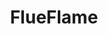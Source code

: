 ---
layout: home

title: FlueFlame
titleTemplate: Integration testing framework for ASP.NET

hero:
  name: FlueFlame
  text: Integration testing framework for ASP.NET
  tagline: Simple and powerful. Supports REST, gRPC, SignalR.
  actions:
    - theme: brand
      text: Get Started
      link: /introduction/intro
    - theme: alt
      text: View on GitHub
      link: https://github.com/ISBronny/FlueFlame

features:
  - title: "Fluent API"
    details: Lorem ipsum
  - title: "REST"
    details: Lorem ipsum
  - title: "SignalR"
    details: Lorem ipsum
  - title: "gRPC"
    details: Lorem ipsum

---